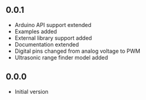 
## 0.0.1

- Arduino API support extended
- Examples added
- External library support added
- Documentation extended
- Digital pins changed from analog voltage to PWM
- Ultrasonic range finder model added

## 0.0.0

- Initial version
